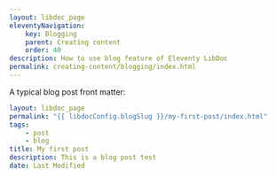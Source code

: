 ```yaml
---
layout: libdoc_page
eleventyNavigation:
    key: Blogging
    parent: Creating content
    order: 40
description: How to use blog feature of Eleventy LibDoc
permalink: creating-content/blogging/index.html
---
```


A typical blog post front matter:

```yaml
layout: libdoc_page
permalink: "{{ libdocConfig.blogSlug }}/my-first-post/index.html"
tags:
    - post
    - blog
title: My first post
description: This is a blog post test
date: Last Modified
```
